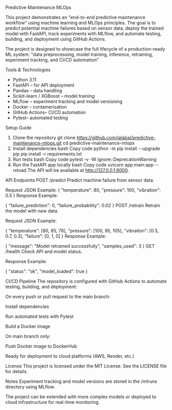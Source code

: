 Predictive Maintenance MLOps

This project demonstrates an "end-to-end predictive maintenance workflow" using machine learning and MLOps principles. The goal is to predict potential machine failures based on sensor data, deploy the trained model with FastAPI, track experiments with MLflow, and automate testing, building, and deployment using GitHub Actions.

The project is designed to showcase the full lifecycle of a production-ready ML system: "data preprocessing, model training, inference, retraining, experiment tracking, and CI/CD automation"

Tools & Technologies
- Python 3.11
- FastAPI – for API deployment
- Pandas – data handling
- Scikit-learn / XGBoost – model training
- MLflow – experiment tracking and model versioning
- Docker – containerization
- GitHub Actions– CI/CD automation
- Pytest– automated testing

Setup Guide

1. Clone the repository
git clone https://github.com/jalabai/predictive-maintenance-mlops.git
cd predictive-maintenance-mlops
2. Install dependencies
bash
Copy code
python -m pip install --upgrade pip
pip install -r requirements.txt
3. Run tests
bash
Copy code
pytest -v -W ignore::DeprecationWarning
4. Run the FastAPI app locally
bash
Copy code
uvicorn app.main:app --reload
The API will be available at http://127.0.0.1:8000.

API Endpoints
POST /predict
Predict machine failure from sensor data.

Request JSON Example:
{
  "temperature": 80,
  "pressure": 100,
  "vibration": 0.5
}
Response Example:

{
  "failure_prediction": 0,
  "failure_probability": 0.02
}
POST /retrain
Retrain the model with new data.

Request JSON Example:

{
  "temperature": [80, 85, 78],
  "pressure": [100, 95, 105],
  "vibration": [0.5, 0.7, 0.3],
  "failure": [0, 1, 0]
}
Response Example:

{
  "message": "Model retrained successfully",
  "samples_used": 3
}
GET /health
Check API and model status.

Response Example:


{
  "status": "ok",
  "model_loaded": true
}

CI/CD Pipeline
The repository is configured with GitHub Actions to automate testing, building, and deployment:

On every push or pull request to the main branch:

Install dependencies

Run automated tests with Pytest

Build a Docker image

On main branch only:

Push Docker image to DockerHub

Ready for deployment to cloud platforms (AWS, Render, etc.)

License
This project is licensed under the MIT License. See the LICENSE file for details.

Notes
Experiment tracking and model versions are stored in the /mlruns directory using MLflow.

The project can be extended with more complex models or deployed to cloud infrastructure for real-time monitoring.
